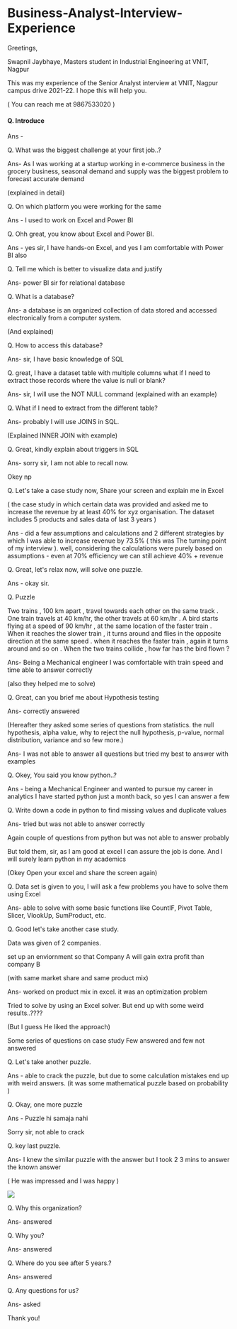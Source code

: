 # Business-Analyst-Interview-Experience

Greetings,

Swapnil Jaybhaye, Masters student in Industrial Engineering at VNIT, Nagpur 

This was my experience of the Senior Analyst interview at VNIT, Nagpur campus drive 2021-22. I hope this will help you.

( You can reach me at 9867533020 )

#### Q. Introduce

Ans -

Q. What was the biggest challenge at your first job..?

Ans- As I was working at a startup working in e-commerce business in the grocery business, seasonal demand and supply was the biggest problem to forecast accurate demand

(explained in detail)

Q.  On which platform you were working for the same

Ans - I used to work on Excel and Power BI

Q. Ohh great, you know about Excel and Power BI.

Ans - yes sir, I have hands-on Excel, and yes I am comfortable with Power BI also

Q. Tell me which is better to visualize data and justify

Ans- power BI sir for relational database

Q. What is a database?

Ans- a database is an organized collection of data stored and accessed electronically from a computer system. 

(And explained)

Q. How to access this database?

Ans- sir, I have basic knowledge of SQL

Q. great, I have a dataset table with multiple columns what if I need to extract those records where the value is null or blank? 

Ans- sir, I will use the NOT NULL command (explained with an example)

Q. What if I need to extract from the different table?

Ans- probably I will use JOINS in SQL.

(Explained INNER JOIN with example)

Q. Great, kindly explain about triggers in SQL

Ans- sorry sir, I am not able to recall now.

Okey np

Q. Let's take a case study now, Share your screen and explain me in Excel

( the case study in which certain data was provided and asked me to increase the revenue by at least 40% for xyz organisation. The dataset includes 5 products and sales data of last 3 years )

Ans - did a few assumptions and calculations and 2 different strategies by which I was able to increase revenue by 73.5% ( this was The turning point of my interview ). well, considering the calculations were purely based on assumptions - even at 70% efficiency we can still achieve 40% + revenue

Q. Great, let's relax now, will solve one puzzle.

Ans - okay sir.

Q. Puzzle 

Two trains , 100 km apart , travel towards each other on the same track . One train travels at 40 km/hr, the other travels at 60 km/hr . A bird starts flying at a speed of 90 km/hr , at the same location of the faster train . When it reaches the slower train , it turns around and flies in the opposite direction at the same speed . when it reaches the faster train , again it turns around and so on . When the two trains collide , how far has the bird flown ?

Ans- Being a Mechanical engineer I was comfortable with train speed and time able to answer correctly

(also they helped me to solve)

Q. Great, can you brief me about Hypothesis testing

Ans- correctly answered

(Hereafter they asked some series of questions from statistics. the null hypothesis, alpha value, why to reject the null hypothesis, p-value, normal distribution, variance and so few more.)

Ans- I was not able to answer all questions but tried my best to answer with examples

Q. Okey, You said you know python..?

Ans - being a Mechanical Engineer and wanted to pursue my career in analytics I have started python just a month back, so yes I can answer a few

Q. Write down a code in python to find missing values and duplicate values

Ans- tried but was not able to answer correctly

Again couple of questions from python but was not able to answer probably

But told them, sir, as I am good at excel I can assure the job is done. And I will surely learn python in my academics

(Okey Open your excel and share the screen again)

Q. Data set is given to you, I will ask a few problems you have to solve them using Excel 

Ans- able to solve with some basic functions like CountIF, Pivot Table, Slicer, VlookUp, SumProduct, etc.

Q. Good let's take another case study.

Data was given of 2 companies.

set up an enviornment so that Company A will gain extra profit than company B 

(with same market share and same product mix)

Ans- worked on product mix in excel. it was an optimization problem

Tried to solve by using an Excel solver. But end up with some weird results..????

(But I guess He liked the approach)

Some series of questions on case study Few answered and few not answered

Q. Let's take another puzzle.

Ans - able to crack the puzzle, but due to some calculation mistakes end up with weird answers. (it was some mathematical puzzle based on probability )

Q. Okay, one more puzzle

Ans - Puzzle hi samaja nahi

Sorry sir, not able to crack

Q. key last puzzle.

Ans- I knew the similar puzzle with the answer but I took 2 3 mins to answer the known answer

( He was impressed and I was happy )

![](https://indianmemetemplates.com/wp-content/uploads/akshay-kumar-funny-expression.jpg)



Q. Why this organization?

Ans- answered

Q. Why you?

Ans- answered

Q. Where do you see after 5 years.?

Ans- answered

Q. Any questions for us?

Ans- asked 

Thank you!

